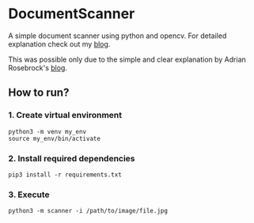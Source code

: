# DocumentScanner

A simple document scanner using python and opencv. For detailed explanation check out my [blog](https://bumblebee2196.netlify.app/simple-document-scanner/).

This was possible only due to the simple and clear explanation by Adrian Rosebrock's [blog](https://www.pyimagesearch.com/2014/09/01/build-kick-ass-mobile-document-scanner-just-5-minutes/).

## How to run?

### 1. Create virtual environment

```
python3 -m venv my_env
source my_env/bin/activate
```

### 2. Install required dependencies

```
pip3 install -r requirements.txt
```

### 3. Execute

```
python3 -m scanner -i /path/to/image/file.jpg
```